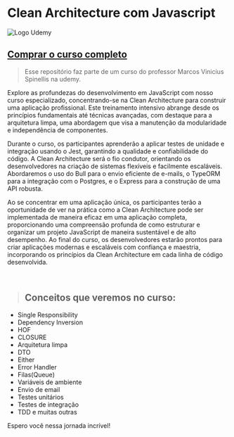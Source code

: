 # **Clean Architecture com Javascript**

![Logo Udemy](https://img-c.udemycdn.com/course/750x422/5838142_419c_2.jpg)

## [Comprar o curso completo](https://www.udemy.com/course/draft/5838142/?referralCode=C538254C2A0FE027B175)

> Esse repositório faz parte de um curso do professor Marcos Vinicius Spinellis na udemy.

Explore as profundezas do desenvolvimento em JavaScript com nosso curso especializado, concentrando-se na Clean Architecture para construir uma aplicação profissional. Este treinamento intensivo abrange desde os princípios fundamentais até técnicas avançadas, com destaque para a arquitetura limpa, uma abordagem que visa a manutenção da modularidade e independência de componentes.

Durante o curso, os participantes aprenderão a aplicar testes de unidade e integração usando o Jest, garantindo a qualidade e confiabilidade do código. A Clean Architecture será o fio condutor, orientando os desenvolvedores na criação de sistemas flexíveis e facilmente escaláveis. Abordaremos o uso do Bull para o envio eficiente de e-mails, o TypeORM para a integração com o Postgres, e o Express para a construção de uma API robusta.

Ao se concentrar em uma aplicação única, os participantes terão a oportunidade de ver na prática como a Clean Architecture pode ser implementada de maneira eficaz em uma aplicação completa, proporcionando uma compreensão profunda de como estruturar e organizar um projeto JavaScript de maneira sustentável e de alto desempenho. Ao final do curso, os desenvolvedores estarão prontos para criar aplicações modernas e escaláveis com confiança e maestria, incorporando os princípios da Clean Architecture em cada linha de código desenvolvida.

<br />

> ## Conceitos que veremos no curso:
* Single Responsibility
* Dependency Inversion
* HOF
* CLOSURE
* Arquitetura limpa
* DTO
* Either
* Error Handler
* Filas(Queue)
* Variáveis de ambiente
* Envio de email
* Testes unitários
* Testes de integração
* TDD
e muitas outras

Espero você nessa jornada incrível!
